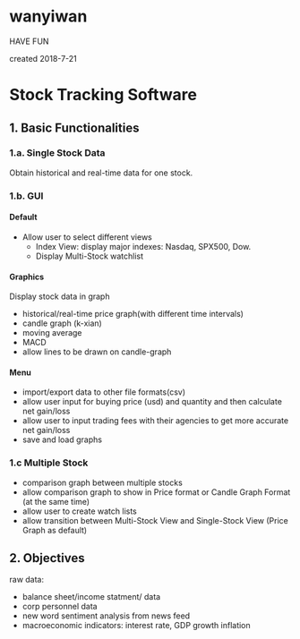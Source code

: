 # wanyiwan

HAVE FUN

created 2018-7-21

# Stock Tracking Software

## 1. Basic Functionalities

### 1.a. Single Stock Data 

Obtain historical and real-time data for one stock.

### 1.b. GUI


#### Default
- Allow user to select different views
  - Index View: display major indexes: Nasdaq, SPX500, Dow.
  - Display Multi-Stock watchlist



#### Graphics
Display stock data in graph 
- historical/real-time price graph(with different time intervals)
- candle graph (k-xian)
- moving average
- MACD
- allow lines to be drawn on candle-graph

#### Menu
- import/export data to other file formats(csv)
- allow user input for buying price (usd) and quantity and then calculate net gain/loss
- allow user to input trading fees with their agencies to get more accurate net gain/loss
- save and load graphs


### 1.c Multiple Stock 
- comparison graph between multiple stocks
- allow comparison graph to show in Price format or Candle Graph Format (at the same time)
- allow user to create watch lists
- allow transition between Multi-Stock View and Single-Stock View (Price Graph as default)


## 2. Objectives








raw data:
- balance sheet/income statment/ data
- corp personnel data 
- new word sentiment analysis from news feed
- macroeconomic indicators: interest rate, GDP growth inflation
